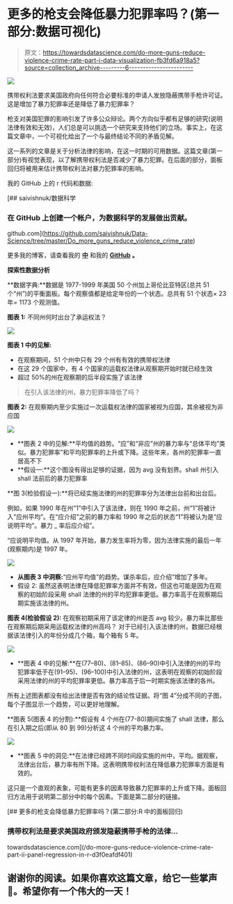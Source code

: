 # 更多的枪支会降低暴力犯罪率吗？(第一部分:数据可视化)

> 原文：<https://towardsdatascience.com/do-more-guns-reduce-violence-crime-rate-part-i-data-visualization-fb3fd6a918a5?source=collection_archive---------6----------------------->

![](img/1d562cddb2603cdc79ab5dd6ad82566d.png)

携带权利法要求美国政府向任何符合必要标准的申请人发放隐蔽携带手枪许可证。这是增加了暴力犯罪率还是降低了暴力犯罪率？

枪支对美国犯罪的影响引发了许多公众辩论。两个方向似乎都有足够的研究(说明法律有效和无效)，人们总是可以挑选一个研究来支持他们的立场。事实上，在这篇文章中，一个可视化给出了一个与最终结论不同的矛盾见解。

这一系列的文章是关于分析法律的影响，在这一时期的可用数据。这篇文章(第一部分)有视觉表现，以了解携带权利法是否减少了暴力犯罪。在后面的部分，面板回归将被用来估计携带权利法对暴力犯罪率的影响。

我的 GitHub 上的 r 代码和数据:

[](https://github.com/saivishnuk/Data-Science/tree/master/Do_more_guns_reduce_violence_crime_rate) [## saivishnuk/数据科学

### 在 GitHub 上创建一个帐户，为数据科学的发展做出贡献。

github.com](https://github.com/saivishnuk/Data-Science/tree/master/Do_more_guns_reduce_violence_crime_rate) 

更多我的博客，请查看我的 [**中**](https://medium.com/@saivishnu_k) 和我的 [**GitHub**](https://github.com/saivishnuk/) **。**

**探索性数据分析**

**数据字典:**数据是 1977-1999 年美国 50 个州加上哥伦比亚特区(总共 51 个“州”)的平衡面板。每个观察值都是给定年份的一个状态。总共有 51 个状态× 23 年= 1173 个观测值。

**图表 1:** 不同州何时出台了承运权法？

![](img/2eee7460b364e47a9ff287ea9cb6eed0.png)

**图表 1 中的见解:**

*   在观察期间，51 个州中只有 29 个州有有效的携带权法律
*   在这 29 个国家中，有 4 个国家的运载权法律从观察期开始时就已经生效
*   超过 50%的州在观察期的后半段实施了该法律

> 在引入该法律的州，暴力犯罪率降低了吗？

**图表 2:** 在观察期内至少实施过一次运载权法律的国家被视为应国，其余被视为非应国

![](img/d070dcaeed7f982ca7b508ec6ac16834.png)

*   **图表 2 中的见解:**平均值的趋势。“应”和“非应”州的暴力率与“总体平均”类似。暴力犯罪率”和平均犯罪率的上升或下降。这些年来，各州的犯罪率一直居高不下
*   **假设一:**这个图没有得出足够的证据，因为 avg 没有划界。shall 州引入 shall 法前后的暴力犯罪率

**图 3(检验假设一):**将已经实施法律的州的犯罪率分为法律出台前和出台后。

例如，如果 1990 年在州“1”中引入了该法律，则在 1990 年之前，州“1”将被计入“应州平均”。在“应介绍”之前的暴力率和 1990 年之后的状态“1”将被认为是“应说明平均”。暴力 _ 率后应介绍”。

“应说明平均值。从 1997 年开始，暴力发生率将为零，因为法律实施的最后一年(观察期内)是 1997 年。

![](img/4fdc86d12d7d20815d8f0f65b48b13bb.png)

*   **从图表 3 中洞察:**“应州平均值”的趋势。谋杀率后，应介绍“增加了多年。
*   假设 2: 虽然这表明法律在降低犯罪率方面并不有效，但这也可能是因为在观察的初始阶段采用 shall 法律的州的平均犯罪率更低。暴力率高于在观察期后期实施该法律的州。

**图表 4(检验假设 2):** 在观察初期采用了该定律的州是否 avg 较少。暴力率比那些在观察期后期采用运载权法律的州高吗？
对于已经引入该法律的州，数据已经根据该法律引入的年份分成几个箱，每个箱有 5 年。

![](img/57d42e05faa5738182dc884edf5c5846.png)

*   **图表 4 中的见解:**在(77–80)、(81–85)、(86–90)中引入法律的州的平均犯罪率低于在(91–95)、(96–100)中引入法律的州，这表明在观察的初始阶段采用法律的州的平均犯罪率更低。暴力率高于后一时期实施该法律的各州。

所有上述图表都没有给出法律是否有效的结论性证据。将“图 4”分成不同的子图，每个子图显示一个趋势，可以更好地理解。

**图表 5(图表 4 的分割):**假设有 4 个州在(77-80)期间实施了 shall 法律，那么在引入期之后(即从 80 到 99)分析这 4 个州的平均暴力率。

![](img/cd5badd3b7cd27dc305589dc942b5bca.png)

*   **图表 5 中的洞见:**在法律已经跨不同时间段实施的州中，平均。据观察，法律出台后，暴力率有所下降。这表明携带权利法在降低暴力犯罪率方面是有效的。

这只是一个直观的表象，可能有更多的因素导致暴力犯罪率的上升或下降。面板回归方法用于说明第二部分中的每个因素。下面是第二部分的链接。

[](/do-more-guns-reduce-violence-crime-rate-part-ii-panel-regression-in-r-d3f0eafdf401) [## 更多的枪支会降低暴力犯罪率吗？(第二部分:R 中的面板回归)

### 携带权利法是要求美国政府颁发隐蔽携带手枪的法律…

towardsdatascience.com](/do-more-guns-reduce-violence-crime-rate-part-ii-panel-regression-in-r-d3f0eafdf401) 

## 谢谢你的阅读。如果你喜欢这篇文章，给它一些掌声👏。希望你有一个伟大的一天！